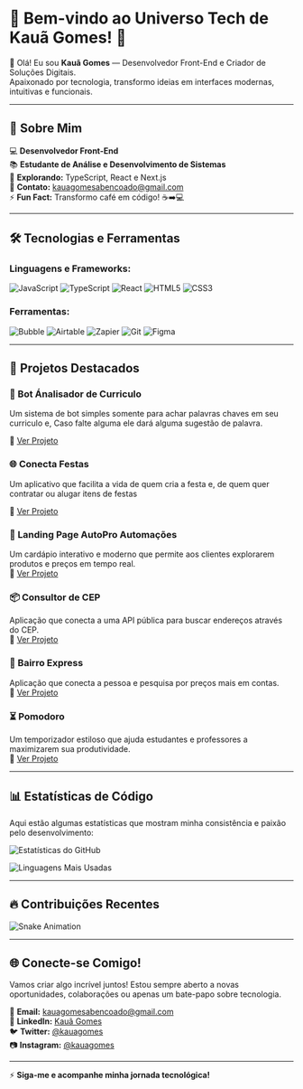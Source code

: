 # 🚀 Bem-vindo ao Universo Tech de Kauã Gomes! 🌟

👋 Olá! Eu sou **Kauã Gomes** — Desenvolvedor Front-End e Criador de Soluções Digitais.  
Apaixonado por tecnologia, transformo ideias em interfaces modernas, intuitivas e funcionais.    

---

## 🚨 Sobre Mim

💻 **Desenvolvedor Front-End**  
📚 **Estudante de Análise e Desenvolvimento de Sistemas**  
🌟 **Explorando:** TypeScript, React e Next.js  
📧 **Contato:** [kauagomesabencoado@gmail.com](mailto:kauagomesabencoado@gmail.com)  
⚡ **Fun Fact:** Transformo café em código! ☕➡️💻  

---

## 🛠️ Tecnologias e Ferramentas

### Linguagens e Frameworks:
![JavaScript](https://img.shields.io/badge/JavaScript-F7DF1E?style=for-the-badge&logo=javascript&logoColor=black)
![TypeScript](https://img.shields.io/badge/TypeScript-3178C6?style=for-the-badge&logo=typescript&logoColor=white)
![React](https://img.shields.io/badge/React-61DAFB?style=for-the-badge&logo=react&logoColor=black)
![HTML5](https://img.shields.io/badge/HTML5-E34F26?style=for-the-badge&logo=html5&logoColor=white)
![CSS3](https://img.shields.io/badge/CSS3-1572B6?style=for-the-badge&logo=css3&logoColor=white)

### Ferramentas:
![Bubble](https://img.shields.io/badge/Bubble-000000?style=for-the-badge&logo=bubble&logoColor=white)
![Airtable](https://img.shields.io/badge/Airtable-18BFFF?style=for-the-badge&logo=airtable&logoColor=white)
![Zapier](https://img.shields.io/badge/Zapier-FF4A00?style=for-the-badge&logo=zapier&logoColor=white)
![Git](https://img.shields.io/badge/Git-F05032?style=for-the-badge&logo=git&logoColor=white)
![Figma](https://img.shields.io/badge/Figma-F24E1E?style=for-the-badge&logo=figma&logoColor=white)

---

## 🚀 Projetos Destacados

### 👔 Bot Ánalisador de Curriculo
Um sistema de bot simples somente para achar palavras chaves em seu curriculo e, Caso falte alguma ele dará alguma sugestão de palavra.

🔗 [Ver Projeto](https://kauagg.github.io/bot_curriculo/)

### 🌐 Conecta Festas
Um aplicativo que facilita a vida de quem cria a festa e, de quem quer contratar ou alugar itens de festas

🔗 [Ver Projeto](https://kauagg.github.io/Conecta_festa_Final/)

### 🎨 Landing Page AutoPro Automações
Um cardápio interativo e moderno que permite aos clientes explorarem produtos e preços em tempo real.  
🔗 [Ver Projeto](https://kauagg.github.io/LP_AutoPro/)  

### 📦 Consultor de CEP
Aplicação que conecta a uma API pública para buscar endereços através do CEP.  
🔗 [Ver Projeto](https://kauagg.github.io/Consultor_De_Cep/)  

### 🛒 Bairro Express
Aplicação que conecta a pessoa e pesquisa por preços mais em contas.  
🔗 [Ver Projeto](https://kauagg.github.io/Bairro_Express/)  

### ⏳ Pomodoro
Um temporizador estiloso que ajuda estudantes e professores a maximizarem sua produtividade.  
🔗 [Ver Projeto](https://kauagg.github.io/Temporizador_Em_JavaScript/)  

---

## 📊 Estatísticas de Código

Aqui estão algumas estatísticas que mostram minha consistência e paixão pelo desenvolvimento:

![Estatísticas do GitHub](https://github-readme-stats.vercel.app/api?username=kauagg&show_icons=true&theme=radical&hide_border=true)

![Linguagens Mais Usadas](https://github-readme-stats.vercel.app/api/top-langs/?username=kauagg&layout=compact&theme=radical&hide_border=true)

---

## 🔥 Contribuições Recentes

![Snake Animation](https://github.com/kauagg/kauagg/blob/output/github-contribution-grid-snake.svg)

---

## 🌐 Conecte-se Comigo!

Vamos criar algo incrível juntos! Estou sempre aberto a novas oportunidades, colaborações ou apenas um bate-papo sobre tecnologia.  

📧 **Email:** [kauagomesabencoado@gmail.com](mailto:kauagomesabencoado@gmail.com)  
💼 **LinkedIn:** [Kauã Gomes](#)  
🐦 **Twitter:** [@kauagomes](#)  
📷 **Instagram:** [@kauagomes](#)  

---

⚡ **Siga-me e acompanhe minha jornada tecnológica!**  
